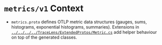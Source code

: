 # `metrics/v1` Context

- `metrics.proto` defines OTLP metric data structures (gauges, sums, histograms, exponential histograms, summaries). Extensions in [`../../../../TraceLens/ExtendedProtos/Metric.cs`](../../../../TraceLens/ExtendedProtos/Metric.cs) add helper behaviour on top of the generated classes.
